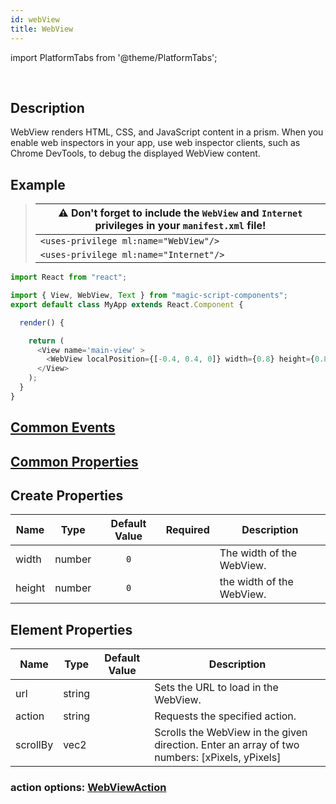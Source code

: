 ```yaml
---
id: webView
title: WebView
---
```


import PlatformTabs from '@theme/PlatformTabs';

<PlatformTabs component='webview' />​

## Description

WebView renders HTML, CSS, and JavaScript content in a prism. When you enable web inspectors in your app, use web inspector clients, such as Chrome DevTools, to debug the displayed WebView content.



## Example

> | ⚠️ Don't forget to include the `WebView` and `Internet` privileges in your `manifest.xml` file! |
> | -------------------------------------------------------------------------------|
> | `<uses-privilege ml:name="WebView"/>`  |
> | `<uses-privilege ml:name="Internet"/>` |

```javascript
import React from "react";

import { View, WebView, Text } from "magic-script-components";
export default class MyApp extends React.Component {

  render() {

    return (
      <View name='main-view' >
        <WebView localPosition={[-0.4, 0.4, 0]} width={0.8} height={0.8} url={'http://google.com'}/>
      </View>
    );
  }
}
```

## [Common Events](../events/CommonEvents.md)

## [Common Properties](../types/Properties.md)

## Create Properties

| Name   | Type   | Default Value | Required | Description               |
| ------ | ------ | :-----------: | :------: | ------------------------- |
| width  | number |      `0`      |          | The width of the WebView. |
| height | number |      `0`      |          | the width of the WebView. |

## Element Properties

| Name     | Type   | Default Value | Description                                                                                   |
| -------- | ------ | :-----------: | --------------------------------------------------------------------------------------------- |
| url      | string |               | Sets the URL to load in the WebView.                                                          |
| action   | string |               | Requests the specified action.                                                                |
| scrollBy | vec2   |               | Scrolls the WebView in the given direction. Enter an array of two numbers: [xPixels, yPixels] |

### action options: [WebViewAction](../types/WebViewAction.md)
